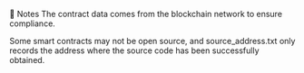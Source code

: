 📢 Notes
The contract data comes from the blockchain network to ensure compliance.

Some smart contracts may not be open source, and source_address.txt only records the address where the source code has been successfully obtained.
